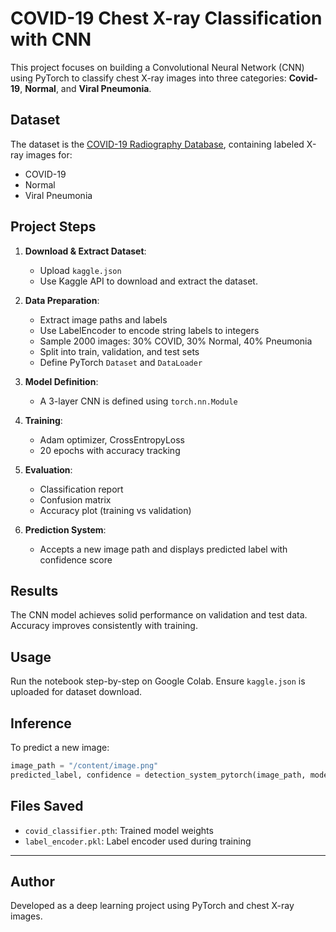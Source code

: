 # COVID-19 Chest X-ray Classification with CNN

This project focuses on building a Convolutional Neural Network (CNN) using PyTorch to classify chest X-ray images into three categories: **Covid-19**, **Normal**, and **Viral Pneumonia**.

## Dataset

The dataset is the [COVID-19 Radiography Database](https://www.kaggle.com/datasets/tawsifurrahman/covid19-radiography-database), containing labeled X-ray images for:
- COVID-19
- Normal
- Viral Pneumonia

## Project Steps

1. **Download & Extract Dataset**: 
   - Upload `kaggle.json`
   - Use Kaggle API to download and extract the dataset.

2. **Data Preparation**:
   - Extract image paths and labels
   - Use LabelEncoder to encode string labels to integers
   - Sample 2000 images: 30% COVID, 30% Normal, 40% Pneumonia
   - Split into train, validation, and test sets
   - Define PyTorch `Dataset` and `DataLoader`

3. **Model Definition**:
   - A 3-layer CNN is defined using `torch.nn.Module`

4. **Training**:
   - Adam optimizer, CrossEntropyLoss
   - 20 epochs with accuracy tracking

5. **Evaluation**:
   - Classification report
   - Confusion matrix
   - Accuracy plot (training vs validation)

6. **Prediction System**:
   - Accepts a new image path and displays predicted label with confidence score

## Results

The CNN model achieves solid performance on validation and test data. Accuracy improves consistently with training.

## Usage

Run the notebook step-by-step on Google Colab. Ensure `kaggle.json` is uploaded for dataset download.

## Inference

To predict a new image:
```python
image_path = "/content/image.png"
predicted_label, confidence = detection_system_pytorch(image_path, model, le, image_size=150, device=device)
```

## Files Saved

- `covid_classifier.pth`: Trained model weights
- `label_encoder.pkl`: Label encoder used during training

---

## Author

Developed as a deep learning project using PyTorch and chest X-ray images.
